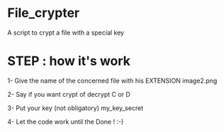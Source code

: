 # File_crypter
A script to crypt a file with a special key

# STEP : how it's work
1- Give the name of the concerned file with his EXTENSION
image2.png

2- Say if you want crypt of decrypt
C or D

3- Put your key (not obligatory)
my_key_secret

4- Let the code work until the Done ! :-)
